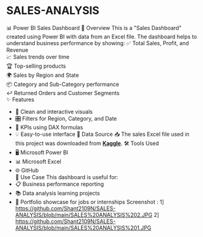 # SALES-ANALYSIS     
📊 Power BI Sales Dashboard
📝 Overview
This is a "Sales Dashboard" created using Power BI with data from an Excel file. The dashboard helps to understand business performance by showing:
✅ Total Sales, Profit, and Revenue  
📈 Sales trends over time  
🏆 Top-selling products  
🌍 Sales by Region and State  
📦 Category and Sub-Category performance  
↩️ Returned Orders and Customer Segments  
✨ Features
- 🧼 Clean and interactive visuals
- 🎛️ Filters for Region, Category, and Date
- 🧮 KPIs using DAX formulas
- 💡 Easy-to-use interface
📂 Data Source
📥 The sales Excel file used in this project was downloaded from **[Kaggle](https://www.kaggle.com/)**.
🛠️ Tools Used
- 🖥️ Microsoft Power BI  
- 📊 Microsoft Excel  
- 🌐 GitHub  
🎯 Use Case
This dashboard is useful for:
- 📋 Business performance reporting
- 📚 Data analysis learning projects  
- 🧳 Portfolio showcase for jobs or internships
Screenshot :
1] https://github.com/Shant2109N/SALES-ANALYSIS/blob/main/SALES%20ANALYSIS%202.JPG
2] https://github.com/Shant2109N/SALES-ANALYSIS/blob/main/SALES%20ANALYSIS%201.JPG
